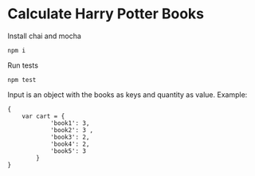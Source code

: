 # Calculate Harry Potter Books

Install chai and mocha
```
npm i
```

Run tests
```
npm test
```

Input is an object with the books as keys and quantity as value. Example:
```
{
    var cart = {
            'book1': 3,
            'book2': 3 ,
            'book3': 2,
            'book4': 2,
            'book5': 3
        }
}
```
 
